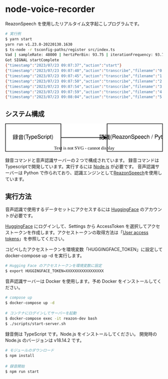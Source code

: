 # node-voice-recorder

ReazonSpeech を使用したリアルタイム文字起こしプログラムです。

```sh
# 実行例
$ yarn start
yarn run v1.23.0-20220130.1630
$ ts-node -r tsconfig-paths/register src/index.ts
Vad | sampleRate: 48000 | hertzPerBin: 93.75 | iterationFrequency: 93.75 | iterationPeriod: 0.010666666666666666
Got SIGNAL startComplete
{"timestamp":"2023/07/23 09:07:37","action":"start"}
{"timestamp":"2023/07/23 09:07:40","action":"transcribe","filename":"0.wav","text":"テストテスト"}
{"timestamp":"2023/07/23 09:07:45","action":"transcribe","filename":"1.wav","text":"あしたの天気を教えて"}
{"timestamp":"2023/07/23 09:07:50","action":"transcribe","filename":"2.wav","text":"こんにちは"}
{"timestamp":"2023/07/23 09:07:54","action":"transcribe","filename":"3.wav","text":"おはようございます"}
{"timestamp":"2023/07/23 09:07:59","action":"transcribe","filename":"4.wav","text":"調子はどうですか"}
{"timestamp":"2023/07/23 09:08:04","action":"transcribe","filename":"5.wav","text":"お元気ですか"}
```

## システム構成

![system structure](./img/system.drawio.svg)

録音コマンドと音声認識サーバーの２つで構成されています。
録音コマンドはTypescriptで開発しています。実行するには [Node.js](https://nodejs.org/ja) が必要です。
音声認識サーバーは Python で作られており、認識エンジンとして[ReazonSpeech](https://research.reazon.jp/projects/ReazonSpeech/index.html)を使用しています。

## 実行方法

音声認識で使用するデータセットにアクセスするには [HuggingFace](https://huggingface.co/) のアカウントが必要です。

[HuggingFace](https://huggingface.co/) にログインして、Settings から AccessToken を選択してアクセストークンを作成します。アクセストークンの取得方法は「[User access tokens](https://huggingface.co/docs/hub/security-tokens)」を参照してください。

コピペしたアクセストークンを環境変数「HUGGINGFACE_TOKEN」に設定して docker-compose up -d を実行します。

```sh
# Hugging Face のアクセストークンを環境変数に設定
$ export HUGGINGFACE_TOKEN=XXXXXXXXXXXXXXXXX
```

音声認識サーバーは Docker を使用します。予め Docker をインストールしてください。

```sh
# compose up
$ docker-compose up -d

# コンテナにログインしてサーバーを起動
$ docker-compose exec -it reazon-dev bash
$ ./scripts/start-server.sh
```

録音側は TypeScript です。Node.js をインストールしてください。
開発時の Node.js のバージョンは v18.14.2 です。

```sh
# モジュールのダウンロード
$ npm install

# 録音開始
$ npm run start
```

